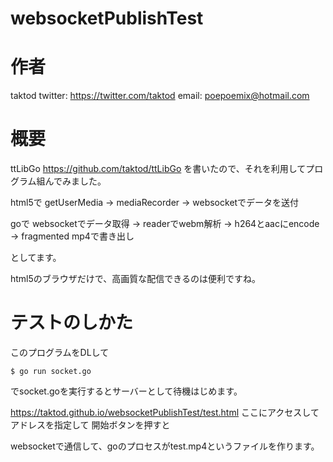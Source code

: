 # websocketPublishTest

# 作者

taktod
twitter: https://twitter.com/taktod
email: poepoemix@hotmail.com

# 概要

ttLibGo https://github.com/taktod/ttLibGo
を書いたので、それを利用してプログラム組んでみました。

html5で
getUserMedia -> mediaRecorder -> websocketでデータを送付

goで
websocketでデータ取得 -> readerでwebm解析 -> h264とaacにencode -> fragmented mp4で書き出し

としてます。

html5のブラウザだけで、高画質な配信できるのは便利ですね。

# テストのしかた

このプログラムをDLして

```
$ go run socket.go
```

でsocket.goを実行するとサーバーとして待機はじめます。

https://taktod.github.io/websocketPublishTest/test.html
ここにアクセスして
アドレスを指定して
開始ボタンを押すと

websocketで通信して、goのプロセスがtest.mp4というファイルを作ります。